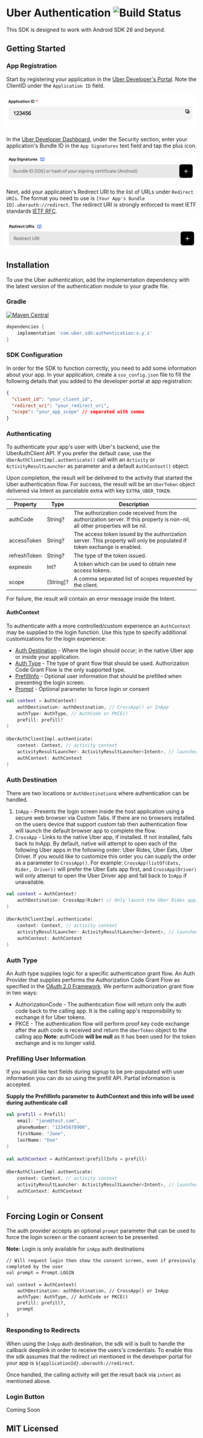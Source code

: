 # Uber Authentication ![Build Status](https://github.com/uber/rides-android-sdk/workflows/CI/badge.svg)

This SDK is designed to work with Android SDK 26 and beyond.

## Getting Started

### App Registration
Start by registering your application in the [Uber Developer's Portal](https://developer.uber.com/dashboard/create). Note the ClientID under the `Application ID` field.
    <p align="center">
    <img src="../img/client_id.png?raw=true" alt="Request Buttons Screenshot"/>
</p>

In the [Uber Developer Dashboard](https://developer.uber.com/dashboard), under the Security section, enter your application's Bundle ID in the `App Signatures` text field and tap the plus icon.

<p align="center">
    <img src="../img/app_signatures.png?raw=true" alt="App Signatures Screenshot"/>
</p>

Next, add your application's Redirect URI to the list of URLs under `Redirect URIs`. The format you need to use is `[Your App's Bundle ID].uberauth://redirect`. The redirect URI is strongly enforced to meet IETF standards [IETF RFC](https://tools.ietf.org/html/draft-ietf-oauth-native-apps-12).


<p align="center">
    <img src="../img/redirect_uri.png?raw=true" alt="Request Buttons Screenshot"/>
</p>

## Installation

To use the Uber authentication, add the implementation dependency with the latest version of the authentication module to your gradle file.

### Gradle
[![Maven Central](https://img.shields.io/maven-central/v/com.uber.sdk/authentication.svg)](https://central.sonatype.com/namespace/com.uber.sdk)

```gradle
dependencies {
    implementation 'com.uber.sdk:authentication:x.y.z'
}
```

### SDK Configuration

In order for the SDK to function correctly, you need to add some information about your app. In your application, create a `sso_config.json` file to fill the following details that you added to the developer portal at app registration:
```json
{
  "client_id": "your_client_id",
  "redirect_uri": "your_redirect_uri",
  "scope": "your_app_scope" // separated with comma
}

```
### Authenticating

To authenticate your app's user with Uber's backend, use the UberAuthClient API. If you prefer the default case, use the `UberAuthClientImpl.authenticate()` call with an `Activity` or `ActivityResultLauncher` as parameter and a default `AuthContext()` object.

Upon completion, the result will be delivered to the activity that started the Uber authentication flow. For success, the result will be an `UberToken` object delivered via Intent as parcelable extra with key `EXTRA_UBER_TOKEN`.

| Property  | Type | Description |
| ------------- | ------------- | ------------- |
| authCode  | String? | The authorization code received from the authorization server. If this property is non-nil, all other properties will be nil. |
| accessToken | String? | The access token issued by the authorization server. This property will only be populated if token exchange is enabled. |
| refreshToken | String? | The type of the token issued. |
| expiresIn | Int? | A token which can be used to obtain new access tokens. |
| scope | [String]? | A comma separated list of scopes requested by the client. |

For failure, the result will contain an error message inside the Intent.

#### AuthContext
To authenticate with a more controlled/custom experience an `AuthContext` may be supplied to the login function. Use this type to specify additional customizations for the login experience:

* [Auth Destination](#auth-destination) - Where the login should occur; in the native Uber app or inside your application.
* [Auth Type](#auth-type) - The type of grant flow that should be used. Authorization Code Grant Flow is the only supported type.
* [PrefillInfo](#prefilling-user-information) - Optional user information that should be prefilled when presenting the login screen.
* [Prompt](#forcing-login-or-consent) - Optional parameter to force login or consent

```kotlin
val context = AuthContext(
    authDestination: authDestination, // CrossApp() or InApp
    authType: AuthType, // AuthCode or PKCE()
    prefill: prefill?
)

UberAuthClientImpl.authenticate(
    context: Context, // activity context
    activityResultLauncher: ActivityResultLauncher<Intent>, // launcher to launch the AuthActivity
    authContext: AuthContext
)
```
### Auth Destination

There are two locations or `AuthDestination`s where authentication can be handled.

1. `InApp` - Presents the login screen inside the host application using a secure web browser via Custom Tabs. If there are no browsers installed on the users device that support custom tab then authentication flow will launch the default browser app to complete the flow.
2. `CrossApp` - Links to the native Uber app, if installed. If not installed, falls back to InApp. By default, native will attempt to open each of the following Uber apps in the following order: Uber Rides, Uber Eats, Uber Driver. If you would like to customize this order you can supply the order as a parameter to `CrossApp()`. For example:
`CrossApp(listOf(Eats, Rider, Driver))` will prefer the Uber Eats app first, and `CrossApp(Driver)` will only attempt to open the Uber Driver app and fall back to `InApp` if unavailable.


```kotlin
val context = AuthContext(
    authDestination: CrossApp(Rider) // Only launch the Uber Rides app, fallback to inApp
)

UberAuthClientImpl.authenticate(
    context: Context, // activity context
    activityResultLauncher: ActivityResultLauncher<Intent>, // launcher to launch the AuthActivity
    authContext: AuthContext
)
```

### Auth Type

An Auth type supplies logic for a specific authentication grant flow. An Auth Provider that supplies performs the Authorization Code Grant Flow as specified in the [OAuth 2.0 Framework](https://datatracker.ietf.org/doc/html/rfc6749#section-4.1).
We perform authorization grant flow in two ways:
* AuthorizationCode - The authentication flow will return only the auth code back to the calling app. It is the calling app's responsibility to exchange it for Uber tokens.
* PKCE - The authentication flow will perform proof key code exchange after the auth code is received and return the `UberToken` object to the calling app
**Note:** authCode **will be null** as it has been used for the token exchange and is no longer valid.

### Prefilling User Information
If you would like text fields during signup to be pre-populated with user information you can do so using the prefill API. Partial information is accepted.

**Supply the PrefillInfo parameter to AuthContext and this info will be used during authenticate call**
```kotlin
val prefill = Prefill(
    email: "jane@test.com",
    phoneNumber: "12345678900",
    firstName: "Jane",
    lastName: "Doe"
)

val authContext = AuthContext(prefillInfo = prefill)

UberAuthClientImpl.authenticate(
    context: Context, // activity context
    activityResultLauncher: ActivityResultLauncher<Intent>, // launcher to launch the AuthActivity
    authContext: AuthContext
)
```
## Forcing Login or Consent
The auth provider accepts an optional `prompt` parameter that can be used to force the login screen or the consent screen to be presented.

**Note:** Login is only available for `inApp` auth destinations

```
// Will request login then show the consent screen, even if previously completed by the user
val prompt = Prompt.LOGIN

val context = AuthContext(
    authDestination: authDestination, // CrossApp() or InApp
    authType: AuthType, // AuthCode or PKCE()
    prefill: prefill?,
    prompt
)
```

### Responding to Redirects

When using the `InApp` auth destination, the sdk will is built to handle the callback deeplink in order to receive the users's credentials. To enable this the sdk assumes that the redirect uri mentioned in the developer portal for your app is `${applicationId}.uberauth://redirect`.

Once handled, the calling activity will get the result back via `intent` as mentioned above.


### Login Button
Coming Soon

## MIT Licensed
